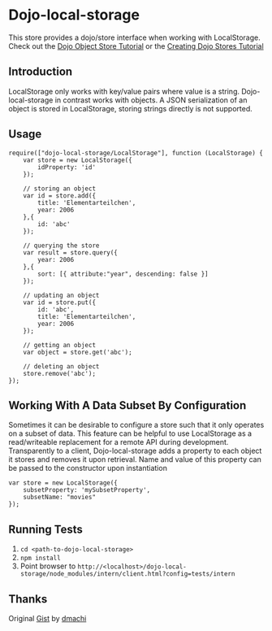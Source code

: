 [originalCode]: https://gist.github.com/880822
[dmachiGithub]: https://github.com/dmachi
[dojoStoreTutorial]: http://dojotoolkit.org/documentation/tutorials/1.8/intro_dojo_store/
[creatingStoreTutorial]: http://dojotoolkit.org/documentation/tutorials/1.8/creating_stores/

# Dojo-local-storage

This store provides a dojo/store interface when working with LocalStorage. Check out the [Dojo Object Store Tutorial][dojoStoreTutorial] or the [Creating Dojo Stores Tutorial][creatingStoreTutorial]

## Introduction

LocalStorage only works with key/value pairs where value is a string. Dojo-local-storage in contrast works with objects. A JSON serialization of an object is stored in LocalStorage, storing strings directly is not supported.

## Usage

<!-- scribble-language-hint: language-javascript -->

    require(["dojo-local-storage/LocalStorage"], function (LocalStorage) {
        var store = new LocalStorage({
            idProperty: 'id'
        });
        
        // storing an object
        var id = store.add({
            title: 'Elementarteilchen',
            year: 2006
        },{
            id: 'abc'
        });
        
        // querying the store
        var result = store.query({
            year: 2006
        },{
            sort: [{ attribute:"year", descending: false }]
        });
        
        // updating an object
        var id = store.put({
            id: 'abc',
            title: 'Elementarteilchen',
            year: 2006
        });
        
        // getting an object
        var object = store.get('abc');
        
        // deleting an object
        store.remove('abc');
    });

## Working With A Data Subset By Configuration

Sometimes it can be desirable to configure a store such that it only operates on a subset of data. This feature can be helpful to use LocalStorage as a read/writeable replacement for a remote API during development. Transparently to a client, Dojo-local-storage adds a property to each object it stores and removes it upon retrieval. Name and value of this property can be passed to the constructor upon instantiation

    var store = new LocalStorage({
        subsetProperty: 'mySubsetProperty',
        subsetName: "movies"
    });

## Running Tests

1. `cd <path-to-dojo-local-storage>`
1. `npm install`
1. Point browser to `http://<localhost>/dojo-local-storage/node_modules/intern/client.html?config=tests/intern`

## Thanks

Original [Gist][originalCode] by [dmachi][dmachiGithub]
